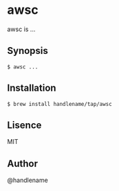 # awsc

awsc is ...

## Synopsis

```console
$ awsc ...
```

## Installation

```console
$ brew install handlename/tap/awsc
```

## Lisence

MIT

## Author

@handlename
